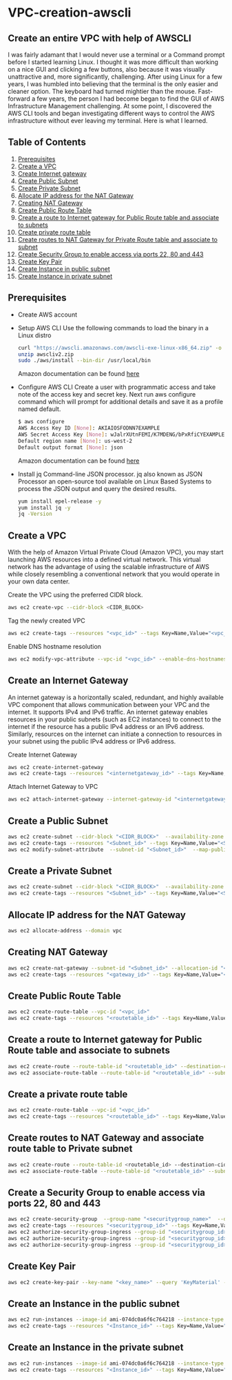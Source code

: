 # VPC-creation-awscli
## Create an entire VPC with help of AWSCLI
I was fairly adamant that I would never use a terminal or a Command prompt before I started learning Linux. I thought it was more difficult than working on a nice GUI and clicking a few buttons, also because it was visually unattractive and, more significantly, challenging. After using Linux for a few years, I was humbled into believing that the terminal is the only easier and cleaner option. The keyboard had turned mightier than the mouse. Fast-forward a few years, the person I had become began to find the GUI of AWS Infrastructure Management challenging. At some point, I discovered the AWS CLI tools and began investigating different ways to control the AWS infrastructure without ever leaving my terminal. Here is what I learned. 

## Table of Contents
1. [Prerequisites](#Prerequisites)
2. [Create a VPC](#Create-a-VPC)
3. [Create Internet gateway](#Create-Internet-gateway)
4. [Create Public Subnet](#Create-Public-Subnet)
5. [Create Private Subnet](#Create-Private-Subnet)
6. [Allocate IP address for the NAT Gateway](#Allocate-IP-address-for-the-NAT-Gateway)
7. [Creating NAT Gateway](#Creating-NAT-Gateway)
8. [Create Public Route Table](#Create-Public-Route-Table)
9. [Create a route to Internet gateway for Public Route table and associate to subnets](#Create-route-to-Internet-gateway-for-Public-Route-table-and-assosiate-to-subnets)
10. [Create private route table](#Create-private-route-table)
11. [Create routes to NAT Gateway for Private Route table and associate to subnet](#Create-routes-to-NAT-Gateway-for-Private-Route-table-and-assosiate-to-subnet)
12. [Create Security Group to enable access via ports 22, 80 and 443](#Create-Security-Group-to-enable-access-via-ports-22,-80-and-443)
13. [Create Key Pair](#Create-Key-Pair)
14. [Create Instance in public subnet](#Create-Instance-in-public-subnet)
15. [Create Instance in private subnet](#Create-Instance-in-private-subnet)

## Prerequisites
 - Create AWS account 

 - Setup AWS CLI
   Use the following commands to load the binary in a Linux distro
    ```sh
    curl "https://awscli.amazonaws.com/awscli-exe-linux-x86_64.zip" -o "awscliv2.zip"
    unzip awscliv2.zip
    sudo ./aws/install --bin-dir /usr/local/bin
    ```
   Amazon documentation can be found [here](https://docs.aws.amazon.com/cli/latest/userguide/getting-started-install.html)
   
 - Configure AWS CLI
    Create a user with programmatic access and take note of the access key and secret key.
    Next run aws configure command which will prompt for additional details and save it as a profile named default.
     ```sh
     $ aws configure
     AWS Access Key ID [None]: AKIAIOSFODNN7EXAMPLE
     AWS Secret Access Key [None]: wJalrXUtnFEMI/K7MDENG/bPxRfiCYEXAMPLEKEY
     Default region name [None]: us-west-2
     Default output format [None]: json
     ```
    Amazon documentation can be found [here](https://docs.aws.amazon.com/cli/latest/userguide/cli-configure-quickstart.html)
    
 - Install jq Command-line JSON processor.
    jq also known as JSON Processor an open-source tool available on Linux Based Systems to process the JSON output and query the desired results.
     ```sh
     yum install epel-release -y
     yum install jq -y
     jq -Version
     ```

## Create a VPC
 With the help of Amazon Virtual Private Cloud (Amazon VPC), you may start launching AWS resources into a defined virtual network. This virtual network has the advantage of using the scalable infrastructure of AWS while closely resembling a conventional network that you would operate in your own data center. 
 
 Create the VPC using the preferred CIDR block.
  ```sh
  aws ec2 create-vpc --cidr-block <CIDR_BLOCK>
  ```
 Tag the newly created VPC
  ```sh
  aws ec2 create-tags --resources "<vpc_id>" --tags Key=Name,Value="<vpc_name>"
  ```
 Enable DNS hostname resolution
  ```sh
  aws ec2 modify-vpc-attribute --vpc-id "<vpc_id>" --enable-dns-hostnames "{\"Value\":true}"
  ```

## Create an Internet Gateway
 An internet gateway is a horizontally scaled, redundant, and highly available VPC component that allows communication between your VPC and the internet. It supports    IPv4 and IPv6 traffic. An internet gateway enables resources in your public subnets (such as EC2 instances) to connect to the internet if the resource has a public IPv4 address or an IPv6 address. Similarly, resources on the internet can initiate a connection to resources in your subnet using the public IPv4 address or IPv6 address.

 Create Internet Gateway 
 ```sh
 aws ec2 create-internet-gateway
 aws ec2 create-tags --resources "<internetgateway_id>" --tags Key=Name,Value=<internetgateway_name>
 ```
 Attach Internet Gateway to VPC
 ```sh
 aws ec2 attach-internet-gateway --internet-gateway-id "<internetgateway_id>" --vpc-id "<vpc_id>"
 ```

## Create a Public Subnet

 ```sh
 aws ec2 create-subnet --cidr-block "<CIDR_BLOCK>"  --availability-zone "<azone>"  --vpc-id "<vpc_id>"
 aws ec2 create-tags --resources "<Subnet_id>" --tags Key=Name,Value="<Subnet_Name>"
 aws ec2 modify-subnet-attribute  --subnet-id "<Subnet_id>"  --map-public-ip-on-launch
 ```
## Create a Private Subnet

 ```sh
 aws ec2 create-subnet --cidr-block "<CIDR_BLOCK>"  --availability-zone "<azone>"  --vpc-id "<vpc_id>"
 aws ec2 create-tags --resources "<Subnet_id>" --tags Key=Name,Value="<Subnet_Name>"
 ```

## Allocate IP address for the NAT Gateway

 ```sh 
 aws ec2 allocate-address --domain vpc
 ```

## Creating NAT Gateway

 ```sh
 aws ec2 create-nat-gateway --subnet-id "<Subnet_id>" --allocation-id "<Allocation_ID>"
 aws ec2 create-tags --resources "<gateway_id>" --tags Key=Name,Value="<Natgw_Name>" 
 ```

## Create Public Route Table

 ```sh
 aws ec2 create-route-table --vpc-id "<vpc_id>"
 aws ec2 create-tags --resources "<routetable_id>" --tags Key=Name,Value="<routetable_name>"
 ```

## Create a route to Internet gateway for Public Route table and associate to subnets

 ```sh
 aws ec2 create-route --route-table-id "<routetable_id>" --destination-cidr-block 0.0.0.0/0 --gateway-id "<gateway_id>"
 aws ec2 associate-route-table --route-table-id "<routetable_id>" --subnet-id "<Subnet_id>"
 ```

## Create a private route table

 ```sh
 aws ec2 create-route-table --vpc-id "<vpc_id>" 
 aws ec2 create-tags --resources "<routetable_id>" --tags Key=Name,Value="<routetable_name>"
 ```

## Create routes to NAT Gateway and associate route table to Private subnet
 ```sh
 aws ec2 create-route --route-table-id <routetable_id> --destination-cidr-block 0.0.0.0/0 --gateway-id "<gateway_id>" 
 aws ec2 associate-route-table --route-table-id "<routetable_id>" --subnet-id "<Subnet_id>" 
 ```

## Create a Security Group to enable access via ports 22, 80 and 443

 ```sh
 aws ec2 create-security-group  --group-name "<securitygroup_name>"  --description "<description>"  --vpc-id "$vpc_id"
 aws ec2 create-tags --resources "<securitygroup_id>" --tags Key=Name,Value="<securitygroup_name>"
 aws ec2 authorize-security-group-ingress --group-id "<securitygroup_id>"  --protocol tcp --port 22  --cidr 
 aws ec2 authorize-security-group-ingress --group-id "<securitygroup_id>"  --protocol tcp --port 80  --cidr 
 aws ec2 authorize-security-group-ingress --group-id "<securitygroup_id>"  --protocol tcp --port 443  --cidr 
 ```

## Create Key Pair
 ```sh
 aws ec2 create-key-pair --key-name "<key_name>" --query 'KeyMaterial' --output text
 ```

## Create an Instance in the public subnet
 ```sh
 aws ec2 run-instances --image-id ami-074dc0a6f6c764218 --instance-type t2.micro --count 1 --subnet-id "<Subnet_id>" --security-group-ids "<securitygroup_id>" --associate-public-ip-address --key-name "<key_name>"
 aws ec2 create-tags --resources "<Instance_id>" --tags Key=Name,Value="<Instance_name>" &>/dev/null
 ```

## Create an Instance in the private subnet
 ```sh
 aws ec2 run-instances --image-id ami-074dc0a6f6c764218 --instance-type t2.micro --count 1 --subnet-id "<Subnet_id>" --security-group-ids "<securitygroup_id>" --key-name "<key_name>"
 aws ec2 create-tags --resources "<Instance_id>" --tags Key=Name,Value="<Instance_name>" &>/dev/null
 ```

